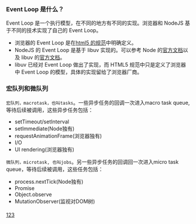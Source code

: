 ### Event Loop 是什么？

Event Loop 是一个执行模型，在不同的地方有不同的实现。浏览器和 NodeJS 基于不同的技术实现了自己的 Event Loop。

- 浏览器的 Event Loop 是在[html5 的规范](https://html.spec.whatwg.org/multipage/webappapis.html#event-loops)中明确定义。
- NodeJS 的 Event Loop 是基于 libuv 实现的。可以参考 Node 的[官方文档](https://nodejs.org/en/docs/guides/event-loop-timers-and-nexttick/)以及 libuv 的[官方文档](http://docs.libuv.org/en/v1.x/design.html)。
- libuv 已经对 Event Loop 做出了实现，而 HTML5 规范中只是定义了浏览器中 Event Loop 的模型，具体的实现留给了浏览器厂商。

### 宏队列和微队列
`宏队列，macrotask，也叫tasks`。一些异步任务的回调一次进入macro task queue,等待后续被调用，这些异步任务包括：
- setTimeout/setInterval
- setImmediate(Node独有)
- requestAnimationFrame(浏览器独有)
- I/O
- UI rendering(浏览器独有)

`微队列，microtask, 也叫jobs`。另一些异步任务的回调回一次进入micro task queue，等待后续被调用，这些任务包括：
- process.nextTick(Node独有)
- Promise
- Object.observe
- MutationObserver(监视对DOM树)

####
[123](https://segmentfault.com/a/1190000016278115)